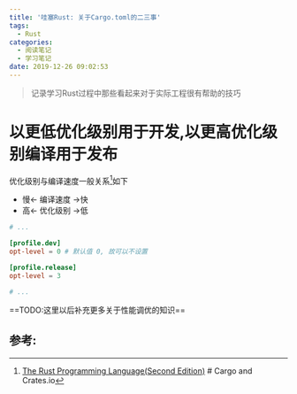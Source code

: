 ```yaml
---
title: '哇塞Rust: 关于Cargo.toml的二三事'
tags:
  - Rust
categories:
  - 阅读笔记
  - 学习笔记
date: 2019-12-26 09:02:53
---
```


> 记录学习Rust过程中那些看起来对于实际工程很有帮助的技巧

# 以更低优化级别用于开发,以更高优化级别编译用于发布

优化级别与编译速度一般关系[^1]如下
- 慢<- 编译速度 ->快
- 高<- 优化级别 ->低
```toml
# ...

[profile.dev]
opt-level = 0 # 默认值 0, 故可以不设置

[profile.release]
opt-level = 3 

# ...
```
==TODO:这里以后补充更多关于性能调优的知识==


## 参考:
[^1]: [The Rust Programming Language(Second Edition)]() # Cargo and Crates.io
